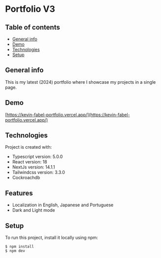 # Portfolio V3

## Table of contents
* [General info](#general-info)
* [Demo](#demo)
* [Technologies](#technologies)
* [Setup](#setup)

## General info
This is my latest (2024) portfolio where I showcase my projects in a single page. 

## Demo
[https://kevin-fabel-portfolio.vercel.app/](https://kevin-fabel-portfolio.vercel.app/)

## Technologies
Project is created with:
* Typescript version: 5.0.0
* React version: 18
* NextJs version: 14.1.1
* Tailwindcss version: 3.3.0
* Cockroachdb

## Features
* Localization in English, Japanese and Portuguese
* Dark and Light mode
	
## Setup
To run this project, install it locally using npm:

```
$ npm install
$ npm dev
```

